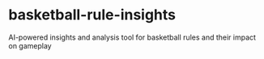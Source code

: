 # basketball-rule-insights
AI-powered insights and analysis tool for basketball rules and their impact on gameplay
